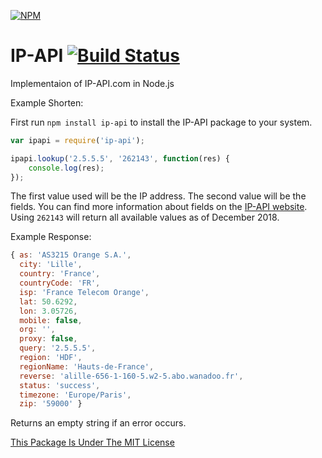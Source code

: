 [![NPM](https://nodei.co/npm/ip-api.png?downloads=true&stars=true)](https://npmjs.com/package/ip-api/)

# IP-API [![Build Status](https://travis-ci.org/JeffResc/IP-API-Node.js.svg?branch=master)](https://travis-ci.org/JeffResc/IP-API-Node.js)
Implementaion of IP-API.com in Node.js

Example Shorten:

First run ```npm install ip-api``` to install the IP-API package to your system.

```javascript
var ipapi = require('ip-api');

ipapi.lookup('2.5.5.5', '262143', function(res) {
	console.log(res);
});
```

The first value used will be the IP address. The second value will be the fields. You can find more information about fields on the [IP-API website](http://ip-api.com/docs/api:json#generatedData). Using `262143` will return all available values as of December 2018.

Example Response:
```javascript
{ as: 'AS3215 Orange S.A.',
  city: 'Lille',
  country: 'France',
  countryCode: 'FR',
  isp: 'France Telecom Orange',
  lat: 50.6292,
  lon: 3.05726,
  mobile: false,
  org: '',
  proxy: false,
  query: '2.5.5.5',
  region: 'HDF',
  regionName: 'Hauts-de-France',
  reverse: 'alille-656-1-160-5.w2-5.abo.wanadoo.fr',
  status: 'success',
  timezone: 'Europe/Paris',
  zip: '59000' }
```

Returns an empty string if an error occurs.

[This Package Is Under The MIT License](https://raw.githubusercontent.com/JeffResc/IP-API-Node/master/LICENSE.txt)